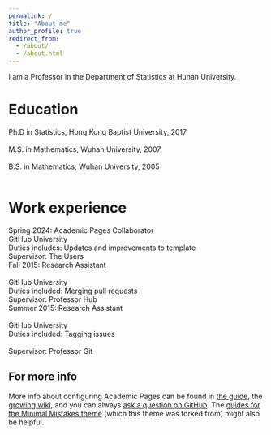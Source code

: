 ```yaml
---
permalink: /
title: "About me"
author_profile: true
redirect_from: 
  - /about/
  - /about.html
---
```


I am a Professor in the Department of Statistics at Hunan University. <br>


Education
======
Ph.D in Statistics, Hong Kong Baptist University, 2017   <br> <br>
M.S. in Mathematics, Wuhan University, 2007  <br> <br>
B.S. in Mathematics, Wuhan University, 2005  <br> <br>

Work experience
======
Spring 2024: Academic Pages Collaborator  <br>
GitHub University  <br>
Duties includes: Updates and improvements to template  <br>
Supervisor: The Users  <br>
Fall 2015: Research Assistant <br>  
GitHub University  <br>
Duties included: Merging pull requests  <br>
Supervisor: Professor Hub  <br>
Summer 2015: Research Assistant <br>  
GitHub University  <br>
Duties included: Tagging issues <br>  
Supervisor: Professor Git  <br>


For more info
------
More info about configuring Academic Pages can be found in [the guide](https://academicpages.github.io/markdown/), the [growing wiki](https://github.com/academicpages/academicpages.github.io/wiki), and you can always [ask a question on GitHub](https://github.com/academicpages/academicpages.github.io/discussions). The [guides for the Minimal Mistakes theme](https://mmistakes.github.io/minimal-mistakes/docs/configuration/) (which this theme was forked from) might also be helpful.
